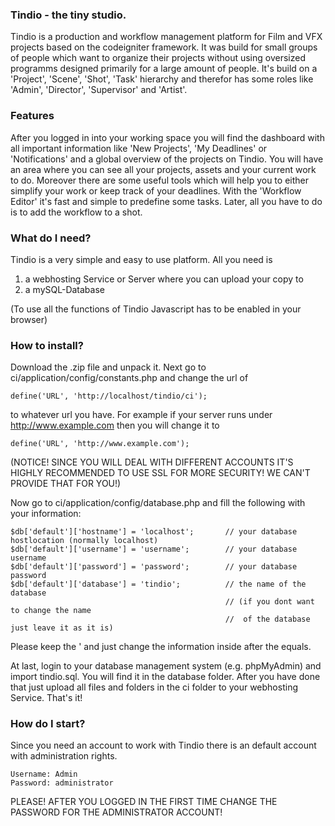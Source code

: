 ### Tindio - the tiny studio.
Tindio is a production and workflow management platform for Film and VFX projects based on the codeigniter framework. It was build for small groups of people which want to organize their projects without using oversized programms designed primarily for a large amount of people. It's build on a 'Project', 'Scene', 'Shot', 'Task' hierarchy and therefor has some roles like 'Admin', 'Director', 'Supervisor' and 'Artist'.

### Features
After you logged in into your working space you will find the dashboard with all important information like 'New Projects', 'My Deadlines' or 'Notifications' and a global overview of the projects on Tindio.
You will have an area where you can see all your projects, assets and your current work to do. Moreover there are some useful tools which will help you to either simplify your work or keep track of your deadlines. With the 'Workflow Editor' it's fast and simple to predefine some tasks. Later, all you have to do is to add the workflow to a shot.

### What do I need?
Tindio is a very simple and easy to use platform. All you need is

1. a webhosting Service or Server where you can upload your copy to
2. a mySQL-Database

(To use all the functions of Tindio Javascript has to be enabled in your browser)

### How to install?
Download the .zip file and unpack it. Next go to ci/application/config/constants.php and change the url of
```
define('URL', 'http://localhost/tindio/ci');
```
to whatever url you have. For example if your server runs under http://www.example.com then you will change it to
```
define('URL', 'http://www.example.com');
```

(NOTICE! SINCE YOU WILL DEAL WITH DIFFERENT ACCOUNTS IT'S HIGHLY RECOMMENDED TO USE SSL FOR MORE SECURITY! WE CAN'T PROVIDE THAT FOR YOU!)

Now go to ci/application/config/database.php and fill the following with your information:
```
$db['default']['hostname'] = 'localhost';       // your database hostlocation (normally localhost)
$db['default']['username'] = 'username';        // your database username
$db['default']['password'] = 'password';        // your database password
$db['default']['database'] = 'tindio';          // the name of the database
                                                // (if you dont want to change the name
                                                //  of the database just leave it as it is)
```
Please keep the ' and just change the information inside after the equals.

At last, login to your database management system (e.g. phpMyAdmin) and import tindio.sql. You will find it in the database folder. After you have done that just upload all files and folders in the ci folder to your webhosting Service.
That's it!

### How do I start?
Since you need an account to work with Tindio there is an default account with administration rights.
```
Username: Admin
Password: administrator
```

PLEASE! AFTER YOU LOGGED IN THE FIRST TIME CHANGE THE PASSWORD FOR THE ADMINISTRATOR ACCOUNT!

